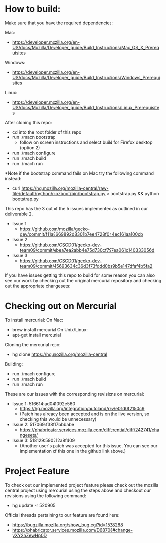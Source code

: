 # How to build:

Make sure that you have the required dependencies:

Mac:
- https://developer.mozilla.org/en-US/docs/Mozilla/Developer_guide/Build_Instructions/Mac_OS_X_Prerequisites

Windows:
- https://developer.mozilla.org/en-US/docs/Mozilla/Developer_guide/Build_Instructions/Windows_Prerequisites

Linux:
- https://developer.mozilla.org/en-US/docs/Mozilla/Developer_guide/Build_Instructions/Linux_Prerequisites

After cloning this repo:
- cd into the root folder of this repo
- run ./mach bootstrap
  - follow on screen instructions and select build for Firefox desktop (option 2)
- run ./mach configure
- run ./mach build
- run ./mach run
        
*Note if the bootstrap command fails on Mac try the following command instead:
- curl https://hg.mozilla.org/mozilla-central/raw-file/default/python/mozboot/bin/bootstrap.py > bootstrap.py && python bootstrap.py

This repo has the 3 out of the 5 issues implemented as outlined in our deliverable 2.
- Issue 1
  - https://github.com/mozilla/gecko-dev/commit/f11a8669892d8301b7ee4728f044ec161aa100cb
- Issue 2
  - https://github.com/CSCD01/gecko-dev-team09/commit/ebea7ea2abb4e75d730cf797ea061c140333056d
- Issue 3
  - https://github.com/CSCD01/gecko-dev-team09/commit/45693634c36d3f73fddd0ba9b5e147dfaf4b5fa2



If you have issues getting this repo to build for some reason you can also see our work by checking out the original mercurial repository and checking out the appropriate changesets:

# Checking out on Mercurial
To install mercurial:
On Mac: 
- brew install mercurial
On Unix/Linux:
- apt-get install mercurial

Cloning the mercurial repo:
- hg clone https://hg.mozilla.org/mozilla-central

Building:
- run ./mach configure
- run ./mach build
- run ./mach run
    
These are our issues with the corresponding revisions on mercurial:
- Issue 1: 516614:ad041092e560 
  - https://hg.mozilla.org/integration/autoland/rev/e01d0f2150c9
  - (Patch has already been accepted and is on the live version, so checking this would be unnecessary)
- Issue 2: 517069:f38f17bbbabe
  - https://phabricator.services.mozilla.com/differential/diff/242741/changesets/
- Issue 3: 518129:590212a8f409
  - (Another user's patch was accepted for this issue. You can see our implementation of this one in the github link above.)
  
  
  
# Project Feature
To check out our implemented project feature please check out the mozilla central project using mercurial using the steps above and checkout our revisions using the following command:
- hg update -r 520905

Official threads pertaining to our feature are found here:
- https://bugzilla.mozilla.org/show_bug.cgi?id=1528288
- https://phabricator.services.mozilla.com/D68708#change-yXY2hZewHp0D
